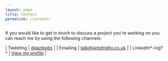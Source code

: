 ```yaml
---
layout: page
title: Contact
permalink: /contact/
---
```


If you would like to get in touch to discuss a project you're working on you can reach me by using the following channels:

|	Tweeting 				| [@jazibobs](https://www.twitter.com/jazibobs) |
|	Emailing 				| <talk@jaredrigby.co.uk> | 
| LinkedIn*-ing?* | [View my profile](https://www.linkedin.com/in/jaredgrigby/) |

